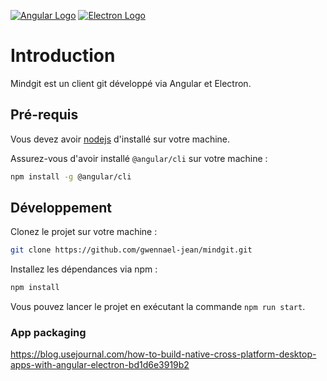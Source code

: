 [![Angular Logo](https://www.vectorlogo.zone/logos/angular/angular-icon.svg)](https://angular.io/)
[![Electron Logo](https://www.vectorlogo.zone/logos/electronjs/electronjs-icon.svg)](https://electronjs.org/)

# Introduction

Mindgit est un client git développé via Angular et Electron.

## Pré-requis

Vous devez avoir [nodejs](https://nodejs.org/en/download/) d'installé sur votre machine.

Assurez-vous d'avoir installé `@angular/cli` sur votre machine :

``` bash
npm install -g @angular/cli
```

## Développement

Clonez le projet sur votre machine :

``` bash
git clone https://github.com/gwennael-jean/mindgit.git
```

Installez les dépendances via npm :

``` bash
npm install
```

Vous pouvez lancer le projet en exécutant la commande `npm run start`.


### App packaging 
https://blog.usejournal.com/how-to-build-native-cross-platform-desktop-apps-with-angular-electron-bd1d6e3919b2
